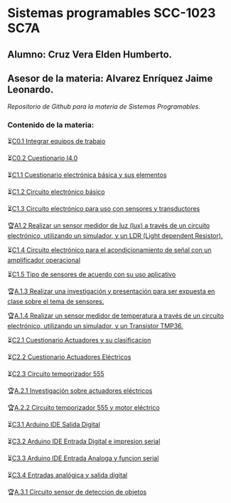 # Sistemas programables SCC-1023 SC7A

## Alumno: Cruz Vera Elden Humberto.

## Asesor de la materia: Alvarez Enríquez Jaime Leonardo.

*Repositorio de Github para la materia de Sistemas Programables.*

### Contenido de la materia:
:hourglass_flowing_sand:[C0.1 Integrar equipos de trabajo](https://github.com/CruzVeraEldenHumberto/Sistemas-Programables/blob/master/blog/C0.1_EldenCruz_CodeDevelopers.md)

:hourglass_flowing_sand:[C0.2 Cuestionario I4.0](https://github.com/CruzVeraEldenHumberto/Sistemas-Programables/blob/master/blog/C0.2_EldenCruz_CodeDevelopers.md)

:hourglass_flowing_sand:[C1.1 Cuestionario electrónica básica y sus elementos](https://github.com/CruzVeraEldenHumberto/Sistemas-Programables/blob/master/blog/C1.1_EldenCruz_CodeDevelopers.md)

:hourglass_flowing_sand:[C1.2 Circuito electrónico básico](https://github.com/CruzVeraEldenHumberto/Sistemas-Programables/blob/master/blog/C1.2_EldenCruz_CodeDevelopers.md)

:hourglass_flowing_sand:[C1.3 Circuito electrónico para uso con sensores y transductores](https://github.com/CruzVeraEldenHumberto/Sistemas-Programables/blob/master/blog/C1.3_EldenCruz_CodeDevelopers.md)

:trophy:[A1.2 Realizar un sensor medidor de luz (lux) a través de un circuito electrónico, utilizando un simulador, y un LDR (Light dependent Resistor).](https://github.com/CruzVeraEldenHumberto/Sistemas-Programables/blob/master/blog/A1.2_EldenCruz_CodeDevelopers.md)

:hourglass_flowing_sand:[C1.4 Circuito electrónico para el acondicionamiento de señal con un amplificador operacional](https://github.com/CruzVeraEldenHumberto/Sistemas-Programables/blob/master/blog/C1.4_EldenCruz_CodeDevelopers.md)

:hourglass_flowing_sand:[C1.5 Tipo de sensores de acuerdo con su uso aplicativo](https://github.com/CruzVeraEldenHumberto/Sistemas-Programables/blob/master/blog/C1.5_EldenCruz_CodeDevelopers.md)

:trophy:[A.1.3 Realizar una investigación y presentación para ser expuesta en clase sobre el tema de sensores.](https://github.com/CruzVeraEldenHumberto/Sistemas-Programables/blob/master/blog/A1.3_EldenCruz_CodeDevelopers.md)

:trophy:[A.1.4 Realizar un sensor medidor de temperatura a través de un circuito electrónico, utilizando un simulador, y un Transistor TMP36.](https://github.com/CruzVeraEldenHumberto/Sistemas-Programables/blob/master/blog/A1.4_EldenCruz_CodeDevelopers.md)

:hourglass_flowing_sand:[C2.1 Cuestionario Actuadores y su clasificacion](https://github.com/CruzVeraEldenHumberto/Sistemas-Programables/blob/master/blog/C2.1_EldenCruz_CodeDevelopers.md)

:hourglass_flowing_sand:[C2.2 Cuestionario Actuadores Eléctricos](https://github.com/CruzVeraEldenHumberto/Sistemas-Programables/blob/master/blog/C2.2_EldenCruz_CodeDevelopers.md)

:hourglass_flowing_sand:[C2.3 Circuito temporizador 555](https://github.com/CruzVeraEldenHumberto/Sistemas-Programables/blob/master/blog/C2.3_EldenCruz_CodeDevelopers.md)

:trophy:[A.2.1 Investigación sobre actuadores eléctricos](https://github.com/CruzVeraEldenHumberto/Sistemas-Programables/blob/master/blog/A2.1_EldenCruz_CodeDevelopers.md)

:trophy:[A.2.2 Circuito temporizador 555 y motor eléctrico](https://github.com/CruzVeraEldenHumberto/Sistemas-Programables/blob/master/blog/A2.2_EldenCruz_CodeDevelopers.md)

:hourglass_flowing_sand:[C3.1 Arduino IDE Salida Digital](https://github.com/CruzVeraEldenHumberto/Sistemas-Programables/blob/master/blog/C3.1_EldenCruz_CodeDevelopers.md)

:hourglass_flowing_sand:[C3.2 Arduino IDE Entrada Digital e impresion serial](https://github.com/CruzVeraEldenHumberto/Sistemas-Programables/blob/master/blog/C3.2_EldenCruz_CodeDevelopers.md)

:hourglass_flowing_sand:[C3.3 Arduino IDE Entrada Analoga y funcion serial](https://github.com/CruzVeraEldenHumberto/Sistemas-Programables/blob/master/blog/C3.3_EldenCruz_CodeDevelopers.md)

:hourglass_flowing_sand:[C3.4 Entradas analógica y salida digital](https://github.com/CruzVeraEldenHumberto/Sistemas-Programables/blob/master/blog/C3.4_EldenCruz_CodeDevelopers.md)

:trophy:[A.3.1 Circuito sensor de deteccion de objetos](https://github.com/CruzVeraEldenHumberto/Sistemas-Programables/blob/master/blog/A2.2_EldenCruz_CodeDevelopers.md)

